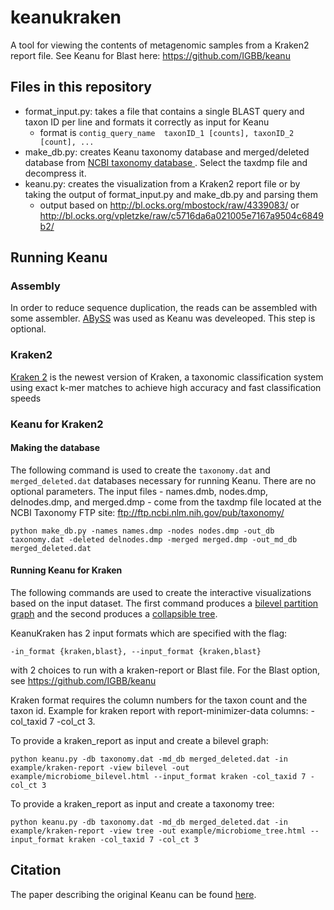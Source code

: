# keanukraken
A tool for viewing the contents of metagenomic samples from a Kraken2 report file. See Keanu for Blast here: https://github.com/IGBB/keanu

## Files in this repository
* format_input.py: takes a file that contains a single BLAST query and taxon ID per line and formats it correctly as input for Keanu
  * format is `contig_query_name  taxonID_1 [counts], taxonID_2 [count], ...`
* make_db.py: creates Keanu taxonomy database and merged/deleted database from [NCBI taxonomy database ](ftp://ftp.ncbi.nih.gov/pub/taxonomy). Select the taxdmp file and decompress it.
* keanu.py: creates the visualization from a Kraken2 report file or by taking the output of format_input.py and make_db.py and parsing them
  * output based on http://bl.ocks.org/mbostock/raw/4339083/ or http://bl.ocks.org/vpletzke/raw/c5716da6a021005e7167a9504c6849b2/

## Running Keanu

### Assembly

In order to reduce sequence duplication, the reads can be assembled with some assembler. [ABySS](https://github.com/bcgsc/abyss) was used as Keanu was develeoped. This step is optional.

### Kraken2

[Kraken 2](https://ccb.jhu.edu/software/kraken2/) is the newest version of Kraken, a taxonomic classification system using exact k-mer matches to achieve high accuracy and fast classification speeds

### Keanu for Kraken2

#### Making the database
The following command is used to create the `taxonomy.dat` and `merged_deleted.dat` databases necessary for running Keanu. There are no optional parameters. The input files - names.dmb, nodes.dmp, delnodes.dmp, and merged.dmp - come from the taxdmp file located at the NCBI Taxonomy FTP site: ftp://ftp.ncbi.nlm.nih.gov/pub/taxonomy/

`python make_db.py -names names.dmp -nodes nodes.dmp -out_db taxonomy.dat -deleted delnodes.dmp -merged merged.dmp -out_md_db merged_deleted.dat`

#### Running Keanu for Kraken
The following commands are used to create the interactive visualizations based on the input dataset. The first command produces a [bilevel partition graph](http://bl.ocks.org/vpletzke/raw/c5716da6a021005e7167a9504c6849b2/) and the second produces a [collapsible tree](http://bl.ocks.org/mbostock/raw/4339083/).

KeanuKraken has 2 input formats which are specified with the flag:

`-in_format {kraken,blast}, --input_format {kraken,blast}`

with 2 choices to run with a kraken-report or Blast file. For the Blast option, see https://github.com/IGBB/keanu 

Kraken format requires the column numbers for the taxon count and the taxon id. Example for kraken report with report-minimizer-data columns: -col_taxid 7 -col_ct 3.

To provide a kraken_report as input and create a bilevel graph:

`python keanu.py -db taxonomy.dat -md_db merged_deleted.dat -in example/kraken-report -view bilevel -out example/microbiome_bilevel.html --input_format kraken -col_taxid 7 -col_ct 3`

To provide a kraken_report as input and create a taxonomy tree:

`python keanu.py -db taxonomy.dat -md_db merged_deleted.dat -in example/kraken-report -view tree -out example/microbiome_tree.html --input_format kraken -col_taxid 7 -col_ct 3`


## Citation

The paper describing the original Keanu can be found [here](https://bmcbioinformatics.biomedcentral.com/articles/10.1186/s12859-019-2629-4).

